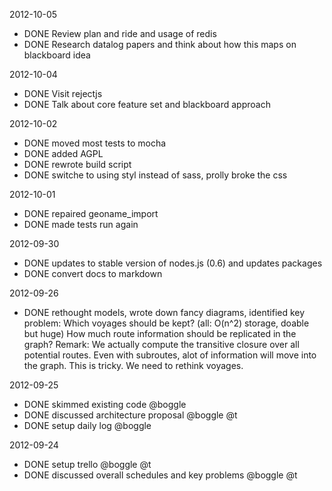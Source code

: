 2012-10-05

* DONE Review plan and ride and usage of redis
* DONE Research datalog papers and think about how this maps on blackboard idea

2012-10-04

* DONE Visit rejectjs
* DONE Talk about core feature set and blackboard approach

2012-10-02

* DONE moved most tests to mocha
* DONE added AGPL
* DONE rewrote build script
* DONE switche to using styl instead of sass, prolly broke the css

2012-10-01

* DONE repaired geoname_import
* DONE made tests run again

2012-09-30

* DONE updates to stable version of nodes.js (0.6) and updates packages
* DONE convert docs to markdown

2012-09-26

* DONE rethought models, wrote down fancy diagrams, identified key problem:
  Which voyages should be kept? (all: O(n^2) storage, doable but huge)
  How much route information should be replicated in the graph?
  Remark: 
  We actually compute the transitive closure over all potential routes.
  Even with subroutes, alot of information will move into the graph.
  This is tricky. We need to rethink voyages.

2012-09-25

* DONE skimmed existing code @boggle
* DONE discussed architecture proposal @boggle @t
* DONE setup daily log @boggle

2012-09-24

* DONE setup trello @boggle @t
* DONE discussed overall schedules and key problems @boggle @t

